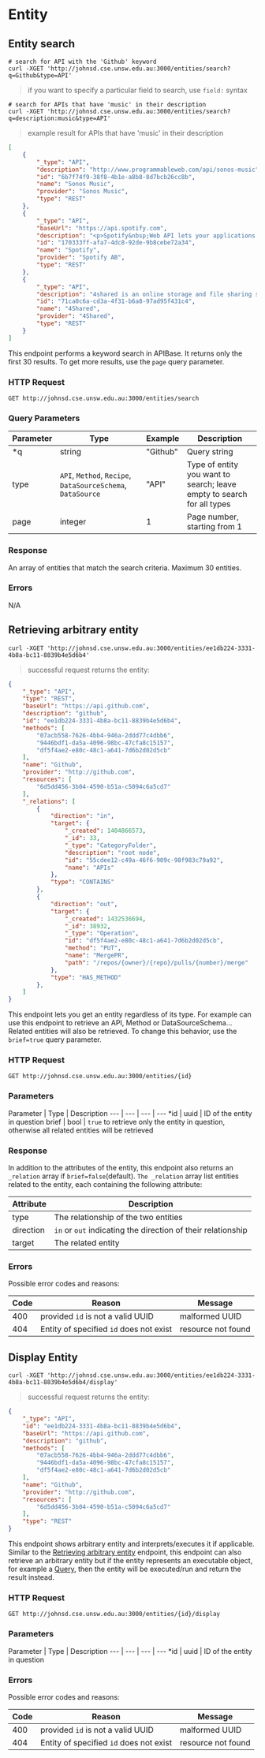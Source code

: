 # Entity

## Entity search 

```shell
# search for API with the 'Github' keyword
curl -XGET 'http://johnsd.cse.unsw.edu.au:3000/entities/search?q=Github&type=API'
```

> if you want to specify a particular field to search, use `field:` syntax

```shell
# search for APIs that have 'music' in their description
curl -XGET 'http://johnsd.cse.unsw.edu.au:3000/entities/search?q=description:music&type=API'
```

> example result for APIs that have 'music' in their description

```json
[
    {
        "_type": "API",
        "description": "http://www.programmableweb.com/api/sonos-music",
        "id": "6b7f74f9-38f8-4b1e-a8b8-8d7bcb26cc8b",
        "name": "Sonos Music",
        "provider": "Sonos Music",
        "type": "REST"
    },
    {
        "_type": "API",
        "baseUrl": "https://api.spotify.com",
        "description": "<p>Spotify&nbsp;Web API lets your applications fetch data from the Spotify music catalog and manage user&rsquo;s playlists and saved music.</p>\n<p>&nbsp;</p>",
        "id": "170333ff-afa7-4dc8-92de-9b8cebe72a34",
        "name": "Spotify",
        "provider": "Spotify AB",
        "type": "REST"
    },
    {
        "_type": "API",
        "description": "4shared is an online storage and file sharing service that was founded in 2005. Users can upload, store and share all types of files, including music, video, photos and documents.\nThe 4shared API...",
        "id": "71ca0c6a-cd3a-4f31-b6a8-97ad95f431c4",
        "name": "4Shared",
        "provider": "4Shared",
        "type": "REST"
    }
]

```

This endpoint performs a keyword search in APIBase. It returns only the first 30 results. To get
more results, use the `page` query parameter.

### HTTP Request

`GET http://johnsd.cse.unsw.edu.au:3000/entities/search`

### Query Parameters
Parameter | Type | Example | Description
--- | --- | --- | ---
\*q | string | "Github" | Query string
type | `API`, `Method`, `Recipe`, `DataSourceSchema`, `DataSource` | "API" | Type of entity you want to search; leave empty to search for all types
page | integer | 1 | Page number, starting from 1

### Response

An array of entities that match the search criteria. Maximum 30 entities.

### Errors

N/A


## Retrieving arbitrary entity

```shell
curl -XGET 'http://johnsd.cse.unsw.edu.au:3000/entities/ee1db224-3331-4b8a-bc11-8839b4e5d6b4'
```

> successful request returns the entity:

```json
{
    "_type": "API",
    "type": "REST",
    "baseUrl": "https://api.github.com",
    "description": "github",
    "id": "ee1db224-3331-4b8a-bc11-8839b4e5d6b4",
    "methods": [
        "07acb558-7626-4bb4-946a-2ddd77c4dbb6",
        "9446bdf1-da5a-4096-98bc-47cfa8c15157",
        "df5f4ae2-e80c-48c1-a641-7d6b2d02d5cb"
    ],
    "name": "Github",
    "provider": "http://github.com",
    "resources": [
        "6d5dd456-3b04-4590-b51a-c5094c6a5cd7"
    ],
    "_relations": [
        {
            "direction": "in",
            "target": {
                "_created": 1404866573,
                "_id": 33,
                "_type": "CategoryFolder",
                "description": "root node",
                "id": "55cdee12-c49a-46f6-909c-98f983c79a92",
                "name": "APIs"
            },
            "type": "CONTAINS"
        },
        {
            "direction": "out",
            "target": {
                "_created": 1432536694,
                "_id": 38932,
                "_type": "Operation",
                "id": "df5f4ae2-e80c-48c1-a641-7d6b2d02d5cb",
                "method": "PUT",
                "name": "MergePR",
                "path": "/repos/{owner}/{repo}/pulls/{number}/merge"
            },
            "type": "HAS_METHOD"
        },
    ]
}
```

This endpoint lets you get an entity regardless of its type. For example can use
this endpoint to retrieve an API, Method or DataSourceSchema...  Related
entities will also be retrieved. To change this behavior, use the `brief=true` query parameter.

### HTTP Request

`GET http://johnsd.cse.unsw.edu.au:3000/entities/{id}`

### Parameters

Parameter | Type | Description
--- | --- | --- | ---
\*id | uuid | ID of the entity in question
brief | bool | `true` to retrieve only the entity in question, otherwise all related entities will be retrieved

### Response

In addition to the attributes of the entity, this endpoint also returns an
`_relation` array if `brief=false`(default). `The _relation` array list
entities related to the entity, each containing the following
attribute:

Attribute | Description
--------- | ----------- |
type | The relationship of the two entities
direction | `in` or `out` indicating the direction of their relationship
target | The related entity


### Errors
Possible error codes and reasons:

Code | Reason | Message
--- | --- | ---
400 | provided `id` is not a valid UUID | malformed UUID
404 | Entity of specified `id` does not exist | resource not found

## Display Entity

```shell
curl -XGET 'http://johnsd.cse.unsw.edu.au:3000/entities/ee1db224-3331-4b8a-bc11-8839b4e5d6b4/display'
```
> successful request returns the entity:

```json
{
    "_type": "API",
    "id": "ee1db224-3331-4b8a-bc11-8839b4e5d6b4",
    "baseUrl": "https://api.github.com",
    "description": "github",
    "methods": [
        "07acb558-7626-4bb4-946a-2ddd77c4dbb6",
        "9446bdf1-da5a-4096-98bc-47cfa8c15157",
        "df5f4ae2-e80c-48c1-a641-7d6b2d02d5cb"
    ],
    "name": "Github",
    "provider": "http://github.com",
    "resources": [
        "6d5dd456-3b04-4590-b51a-c5094c6a5cd7"
    ],
    "type": "REST"
}
```

This endpoint shows arbitrary entity and interprets/executes it if applicable.
Similar to the [Retrieving arbitrary entity](#retrieving-arbitrary-entity) endpoint, this
endpoint can also retrieve an arbitrary entity but if the entity represents an
executable object, for example a [Query](#query), then the entity will be executed/run and
return the result instead.

### HTTP Request

`GET http://johnsd.cse.unsw.edu.au:3000/entities/{id}/display`

### Parameters

Parameter | Type | Description
--- | --- | --- | ---
\*id | uuid | ID of the entity in question

### Errors
Possible error codes and reasons:

Code | Reason | Message
--- | --- | ---
400 | provided `id` is not a valid UUID | malformed UUID
404 | Entity of specified `id` does not exist | resource not found
